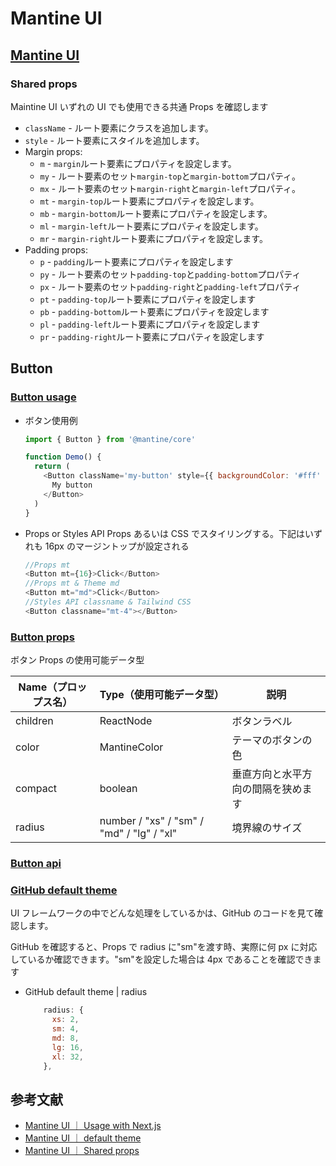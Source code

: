 # Mantine UI

## [Mantine UI](https://mantine.dev/pages/basics/#shared-props)

### Shared props

Maintine UI いずれの UI でも使用できる共通 Props を確認します

- `className` - ルート要素にクラスを追加します。
- `style` - ルート要素にスタイルを追加します。
- Margin props:
  - `m` - `margin`ルート要素にプロパティを設定します。
  - `my` - ルート要素のセット`margin-top`と`margin-bottom`プロパティ。
  - `mx` - ルート要素のセット`margin-right`と`margin-left`プロパティ。
  - `mt` - `margin-top`ルート要素にプロパティを設定します。
  - `mb` - `margin-bottom`ルート要素にプロパティを設定します。
  - `ml` - `margin-left`ルート要素にプロパティを設定します。
  - `mr` - `margin-right`ルート要素にプロパティを設定します。
- Padding props:
  - `p` - `padding`ルート要素にプロパティを設定します
  - `py` - ルート要素のセット`padding-top`と`padding-bottom`プロパティ
  - `px` - ルート要素のセット`padding-right`と`padding-left`プロパティ
  - `pt` - `padding-top`ルート要素にプロパティを設定します
  - `pb` - `padding-bottom`ルート要素にプロパティを設定します
  - `pl` - `padding-left`ルート要素にプロパティを設定します
  - `pr` - `padding-right`ルート要素にプロパティを設定します

## Button

### [Button usage](https://mantine.dev/core/button/)

- ボタン使用例

  ```js
  import { Button } from '@mantine/core'

  function Demo() {
    return (
      <Button className='my-button' style={{ backgroundColor: '#fff' }} mx={20}>
        My button
      </Button>
    )
  }
  ```

- Props or Styles API
  Props あるいは CSS でスタイリングする。下記はいずれも 16px のマージントップが設定される
  ```js
  //Props mt
  <Button mt={16}>Click</Button>
  //Props mt & Theme md
  <Button mt="md">Click</Button>
  //Styles API classname & Tailwind CSS
  <Button classname="mt-4"></Button>
  ```

### [Button props](https://mantine.dev/core/button/?t=props)

ボタン Props の使用可能データ型

| Name（プロップス名） | Type（使用可能データ型）                  | 説明                               |
| -------------------- | ----------------------------------------- | ---------------------------------- |
| children             | ReactNode                                 | ボタンラベル                       |
| color                | MantineColor                              | テーマのボタンの色                 |
| compact              | boolean                                   | 垂直方向と水平方向の間隔を狭めます |
| radius               | number / "xs" / "sm" / "md" / "lg" / "xl" | 境界線のサイズ                     |

### [Button api](https://mantine.dev/core/button/?t=styles)

### [GitHub default theme](https://github.com/mantinedev/mantine/blob/master/src/mantine-styles/src/theme/default-theme.ts)

UI フレームワークの中でどんな処理をしているかは、GitHub のコードを見て確認します。

GitHub を確認すると、Props で radius に"sm"を渡す時、実際に何 px に対応しているか確認できます。"sm"を設定した場合は 4px であることを確認できます

- GitHub default theme | radius

  ```js
      radius: {
        xs: 2,
        sm: 4,
        md: 8,
        lg: 16,
        xl: 32,
      },
  ```

## 参考文献

- [Mantine UI ｜ Usage with Next.js](https://mantine.dev/theming/next/)
- [Mantine UI ｜ default theme](https://github.com/mantinedev/mantine/blob/master/src/mantine-styles/src/theme/default-theme.ts)
- [Mantine UI ｜ Shared props](https://mantine.dev/pages/basics/#shared-props)

